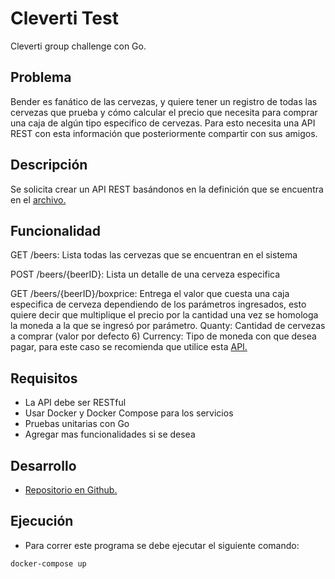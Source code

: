 # Cleverti Test
Cleverti group challenge con Go.

## Problema
Bender es fanático de las cervezas, y quiere tener un registro de todas las cervezas que prueba y cómo calcular el precio que necesita para comprar una caja de algún tipo especifico de cervezas. Para esto necesita una API REST con esta información que posteriormente compartir con sus amigos.
## Descripción
Se solicita crear un API REST basándonos en la definición que se encuentra en el [archivo.](https://bitbucket.org/lgaetecl/microservices-test/src/master/openapi.yaml)

## Funcionalidad
GET /beers: Lista todas las cervezas que se encuentran en el sistema

POST /beers/{beerID}: Lista un detalle de una cerveza especifica

GET /beers/{beerID}/boxprice: Entrega el valor que cuesta una caja especifica de cerveza dependiendo de los parámetros ingresados, esto quiere decir que multiplique el precio por la cantidad una vez se homologa la moneda a la que se ingresó por parámetro. Quanty: Cantidad de cervezas a comprar (valor por defecto 6) Currency: Tipo de moneda con que desea pagar, para este caso se recomienda que utilice esta [API.](https://currencylayer.com)

## Requisitos
- La API debe ser RESTful
- Usar Docker y Docker Compose para los servicios
- Pruebas unitarias con Go
- Agregar mas funcionalidades si se desea

## Desarrollo
- [Repositorio en Github.](https://github.com/whitejokeer/clevertitest)

## Ejecución
- Para correr este programa se debe ejecutar el siguiente comando:
```
docker-compose up
```

    




